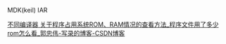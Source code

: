 
MDK(keil)
IAR

[不同编译器 关于程序占用系统ROM、RAM情况的查看方法_程序文件用了多少rom怎么看_郭忠伟-写录的博客-CSDN博客](https://blog.csdn.net/guozhongwei1/article/details/51543921)